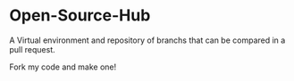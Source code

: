 # Open-Source-Hub
A Virtual environment and repository of branchs that can be compared in a pull request.


Fork my code and make one!

